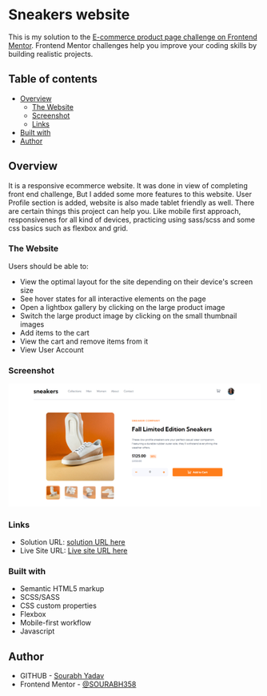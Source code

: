 # Sneakers website
This is my solution to the [E-commerce product page challenge on Frontend Mentor](https://www.frontendmentor.io/challenges/ecommerce-product-page-UPsZ9MJp6). Frontend Mentor challenges help you improve your coding skills by building realistic projects.

## Table of contents

- [Overview](#overview)
  - [The Website](#the-website)
  - [Screenshot](#screenshot)
  - [Links](#links)
- [Built with](#built-with)
- [Author](#author)

## Overview

It is a responsive ecommerce website. It was done in view of completing front end challenge, But I added some more features to this website. User Profile section is added, website is also made tablet friendly as well. There are certain things this project can help you. Like mobile first approach, responsivenes for all kind of devices, practicing using sass/scss and some css basics such as flexbox and grid.
### The Website

Users should be able to:

- View the optimal layout for the site depending on their device's screen size
- See hover states for all interactive elements on the page
- Open a lightbox gallery by clicking on the large product image
- Switch the large product image by clicking on the small thumbnail images
- Add items to the cart
- View the cart and remove items from it
- View User Account

### Screenshot

![](./Screenshot.png)

### Links

- Solution URL: [solution URL here](https://www.frontendmentor.io/solutions/responsive-ecommerce-product-page-nt9G_jt7_)
- Live Site URL: [Live site URL here](https://sourabh358.github.io/sneakers-website/)

### Built with

- Semantic HTML5 markup
- SCSS/SASS
- CSS custom properties
- Flexbox
- Mobile-first workflow
- Javascript

## Author

- GITHUB - [Sourabh Yadav](https://github.com/SOURABH358)
- Frontend Mentor - [@SOURABH358](https://www.frontendmentor.io/profile/SOURABH358)

